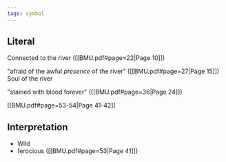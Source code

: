 ```yaml
---
tags: symbol
---
```

## Literal
Connected to the river ([[BMU.pdf#page=22|Page 10]])

"afraid of the awful *presence* of the river" ([[BMU.pdf#page=27|Page 15]])
Soul of the river

"stained with blood forever" ([[BMU.pdf#page=36|Page 24]])

[[BMU.pdf#page=53-54|Page 41-42]]

## Interpretation
- Wild
- ferocious
([[BMU.pdf#page=53|Page 41]])